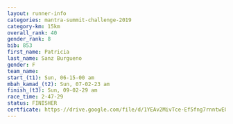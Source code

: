 ```yaml
---
layout: runner-info 
categories: mantra-summit-challenge-2019 
category-km: 15km 
overall_rank: 40
gender_rank: 8
bib: 853
first_name: Patricia
last_name: Sanz Burgueno
gender: F
team_name: 
start_(t1): Sun, 06-15-00 am
mbah_kamad_(t2): Sun, 07-02-23 am
finish_(t3): Sun, 09-02-29 am
race_time: 2-47-29
status: FINISHER
certficate: https-//drive.google.com/file/d/1YEAv2MivTce-Ef5fng7rnntwE0C8DBm4/view?usp=sharing
---
```

